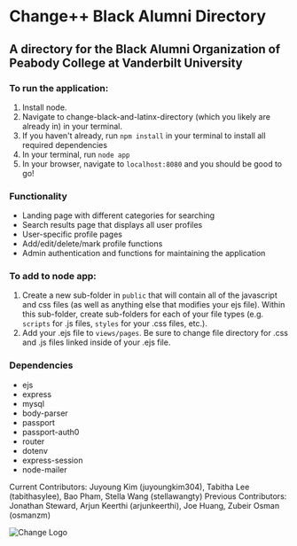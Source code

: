# Change++ Black Alumni Directory
## A directory for the Black Alumni Organization of Peabody College at Vanderbilt University

### To run the application:
1. Install node.
2. Navigate to change-black-and-latinx-directory (which you likely are already in) in your terminal.
3. If you haven't already, run `npm install` in your terminal to install all required dependencies
4. In your terminal, run `node app`
5. In your browser, navigate to `localhost:8080` and you should be good to go!

### Functionality
- Landing page with different categories for searching
- Search results page that displays all user profiles
- User-specific profile pages
- Add/edit/delete/mark profile functions
- Admin authentication and functions for maintaining the application

### To add to node app:
1. Create a new sub-folder in `public` that will contain all of the javascript and css files (as well as anything else that modifies your ejs file). Within this sub-folder, create sub-folders for each of your file types (e.g. `scripts` for .js files, `styles` for your .css files, etc.).
2. Add your .ejs file to `views/pages`. Be sure to change file directory for .css and .js files linked inside of your .ejs file.

### Dependencies
- ejs
- express
- mysql
- body-parser
- passport
- passport-auth0
- router
- dotenv
- express-session
- node-mailer

Current Contributors: Juyoung Kim (juyoungkim304), Tabitha Lee (tabithasylee), Bao Pham, Stella Wang (stellawangty)
Previous Contributors: Jonathan Steward, Arjun Keerthi (arjunkeerthi), Joe Huang, Zubeir Osman (osmanzm)

![Change Logo](https://github.com/juyoungkim304/Change-Black-and-Latinx-Directory/blob/master/ChangeLogo.JPG)
